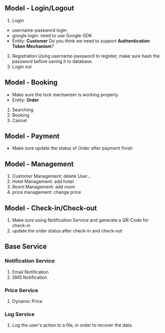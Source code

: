 ## Model - Login/Logout
1. Login
- username-password login
- google login: need to use Google-SDK
- Entity: **Customer**
Do you think we need to support **Authentication Token Mechanism**?
2. Registration 
Using username-password to register, make sure hash the password before saving it to database.
3. Login out

## Model - Booking
- Make sure the lock mechanism is working properly.
- Entity: **Order** 
1. Searching
2. Booking
3. Cancel

## Model - Payment
- Make sure update the status of Order after payment finish

## Model - Management
1. Customer Management: delete User...
2. Hotel Management: add hotel
3. Room Management: add room
4. price management: change price


## Model - Check-in/Check-out
1. Make sure using Notification Service and generate a QR-Code for check-in
2. update the order status after check-in and check-out

## Base Service

### Notification Service
1. Email Notification
2. SMS Notification

### Price Service
1. Dynamic Price

### Log Service
1. Log the user's action to a file, in order to recover the data.